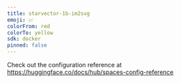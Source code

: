 ```yaml
---
title: starvector-1b-im2svg
emoji: 📈
colorFrom: red
colorTo: yellow
sdk: docker
pinned: false
---
```


Check out the configuration reference at https://huggingface.co/docs/hub/spaces-config-reference
